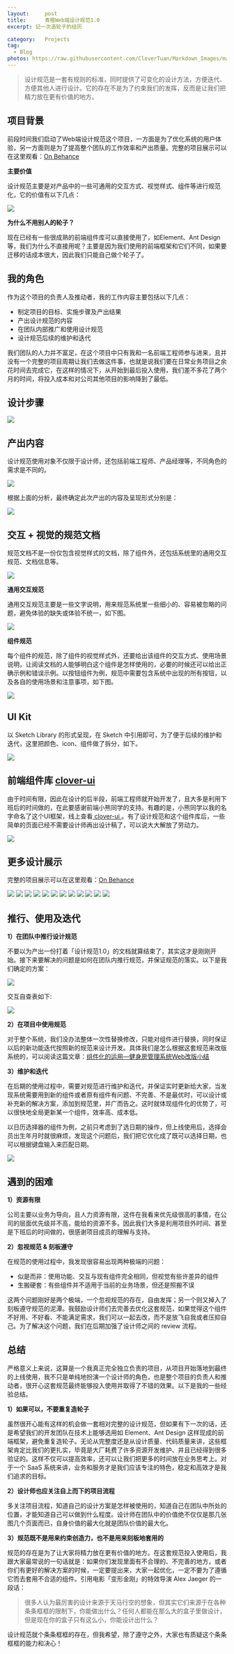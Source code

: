 ```yaml
---
layout:     post
title:      青橙Web端设计规范1.0
excerpt: 记一次造轮子的经历

category:	Projects
tag:
  - Blog
photos: https://raw.githubusercontent.com/CloverTuan/Markdown_Images/master/web-guidelines/guidelines-cover.png
---
```


> 设计规范是一套有规则的标准，同时提供了可变化的设计方法，方便迭代、方便其他人进行设计。它的存在不是为了约束我们的发挥，反而是让我们把精力放在更有价值的地方。

## 项目背景
前段时间我们启动了Web端设计规范这个项目，一方面是为了优化系统的用户体验，另一方面则是为了提高整个团队的工作效率和产出质量。完整的项目展示可以在这里观看：[On Behance](https://www.behance.net/gallery/71573697/Web10)

**主要价值**

设计规范主要是对产品中的一些可通用的交互方式、视觉样式、组件等进行规范化，它的价值有以下几点：

![](https://raw.githubusercontent.com/CloverTuan/Markdown_Images/master/web-guidelines/guidelines-1.png)

**为什么不用别人的轮子？**

现在已经有一些很成熟的前端组件库可以直接使用了，如Element、Ant Design 等，我们为什么不直接用呢？主要是因为我们使用的前端框架和它们不同，如果要迁移的话成本很大，因此我们只能自己做个轮子了。

## 我的角色
作为这个项目的负责人及推动者，我的工作内容主要包括以下几点：

* 制定项目的目标、实施步骤及产出结果
* 产出设计规范的内容
* 在团队内部推广和使用设计规范
* 设计规范后续的维护和迭代

我们团队的人力并不富足，在这个项目中只有我和一名前端工程师参与进来，且并没有一个完整的项目周期让我们去做这件事，也就是说我们要在日常业务项目之余花时间去完成它，在这样的情况下，从开始到最后投入使用，我们差不多花了两个月的时间，将投入成本和对公司其他项目的影响降到了最低。

## 设计步骤

![](https://raw.githubusercontent.com/CloverTuan/Markdown_Images/master/web-guidelines/guidelines-10.jpg)

## 产出内容
设计规范使用对象不仅限于设计师，还包括前端工程师、产品经理等，不同角色的需求是不同的。

![](https://raw.githubusercontent.com/CloverTuan/Markdown_Images/master/web-guidelines/guidelines-3.png)

根据上面的分析，最终确定此次产出的内容及呈现形式分别是：

![](https://raw.githubusercontent.com/CloverTuan/Markdown_Images/master/web-guidelines/guidelines-4.png)

## 交互 + 视觉的规范文档
规范文档不是一份仅包含视觉样式的文档，除了组件外，还包括系统里的通用交互规范、文档信息等。

![](https://raw.githubusercontent.com/CloverTuan/Markdown_Images/master/web-guidelines/guidelines-5.jpg)

**通用交互规范**

通用交互规范主要是一些文字说明，用来规范系统里一些细小的、容易被忽略的问题，避免体验的缺失或体验不统一，如下图。

![](https://raw.githubusercontent.com/CloverTuan/Markdown_Images/master/web-guidelines/guidelines-8.jpg)

**组件规范**

每个组件的规范，除了组件的视觉样式外，还要给出该组件的交互方式、使用场景说明，让阅读文档的人能够明白这个组件是怎样使用的，必要的时候还可以给出正确示例和错误示例。以按钮组件为例，规范中需要包含系统中出现的所有按钮，以及各自的使用场景和注意事项，如下图。

![](https://raw.githubusercontent.com/CloverTuan/Markdown_Images/master/web-guidelines/qcguidelines-7.png)

## UI Kit
以 Sketch Library 的形式呈现，在 Sketch 中引用即可，为了便于后续的维护和迭代，这里把颜色、icon、组件做了拆分，如下。

![](https://raw.githubusercontent.com/CloverTuan/Markdown_Images/master/web-guidelines/guidelines-6.jpg)

## 前端组件库 [clover-ui](https://qingchengfed.github.io/angular-clover-ui/) 

由于时间有限，因此在设计的后半段，前端工程师就开始开发了，且大多是利用下班后的时间做的，在此要感谢前端小熊同学的支持。有趣的是，小熊同学以我的名字命名了这个UI框架，线上查看[ clover-ui ](https://qingchengfed.github.io/angular-clover-ui/)。有了设计规范和这个组件库后，一些简单的页面已经不需要设计师再出设计稿了，可以说大大解放了劳动力。

![](https://raw.githubusercontent.com/CloverTuan/Markdown_Images/master/web-guidelines/guidelines-7.png)

## 更多设计展示

完整的项目展示可以在这里观看：[On Behance](https://www.behance.net/gallery/71573697/Web10)

![](https://raw.githubusercontent.com/CloverTuan/Markdown_Images/master/web-guidelines/qcguidelines-2.png)
![](https://raw.githubusercontent.com/CloverTuan/Markdown_Images/master/web-guidelines/qcguidelines-3.png)
![](https://raw.githubusercontent.com/CloverTuan/Markdown_Images/master/web-guidelines/qcguidelines-4.png)
![](https://raw.githubusercontent.com/CloverTuan/Markdown_Images/master/web-guidelines/qcguidelines-5.png)
![](https://raw.githubusercontent.com/CloverTuan/Markdown_Images/master/web-guidelines/qcguidelines-6.png)
![](https://raw.githubusercontent.com/CloverTuan/Markdown_Images/master/web-guidelines/qcguidelines-7.png)
![](https://raw.githubusercontent.com/CloverTuan/Markdown_Images/master/web-guidelines/qcguidelines-8.png)
![](https://raw.githubusercontent.com/CloverTuan/Markdown_Images/master/web-guidelines/qcguidelines-9.png)
![](https://raw.githubusercontent.com/CloverTuan/Markdown_Images/master/web-guidelines/qcguidelines-10.png)
![](https://raw.githubusercontent.com/CloverTuan/Markdown_Images/master/web-guidelines/qcguidelines-11.png)
![](https://raw.githubusercontent.com/CloverTuan/Markdown_Images/master/web-guidelines/qcguidelines-12.png)
![](https://raw.githubusercontent.com/CloverTuan/Markdown_Images/master/web-guidelines/qcguidelines-13.png)

## 推行、使用及迭代
**1）在团队中推行设计规范**

不要以为产出一份打着「设计规范1.0」的文档就算结束了，其实这才是刚刚开始。接下来要解决的问题是如何在团队内推行规范，并保证规范的落实。以下是我们确定的方案：

![](https://raw.githubusercontent.com/CloverTuan/Markdown_Images/master/web-guidelines/guidelines-12.png)

交互自查表如下:

![](https://raw.githubusercontent.com/CloverTuan/Markdown_Images/master/web-guidelines/guidelines-13.jpg)

**2）在项目中使用规范**

对于整个系统，我们没办法整体一次性替换修改，只能对组件进行替换，同时保证以后的新功能迭代按照新的规范来设计开发。具体我们是怎么根据这套规范来改版系统的，可以阅读这篇文章：[组件化的运用—健身房管理系统Web改版小结](http://clovertuan.github.io/2017/11/07/qcweb/)

**3）维护和迭代**

在后期的使用过程中，需要对规范进行维护和迭代，并保证实时更新给大家，当发现系统需要用到新的组件或者原有组件有问题、不完善、不是最优时，可以设计或补充新的解决方案，添加到规范里，并广而告之。这时就体现组件化的优势了，可以很快地全局更新某一个组件，效率高、成本低。

以日历选择器的组件为例，之前只考虑到了选日期的操作，但上线使用后，选择会员出生年月时就很麻烦，发现这个问题后，我们把它优化成了既可以选择日期，也可以根据键盘输入来匹配日期。

![](https://raw.githubusercontent.com/CloverTuan/Markdown_Images/master/web-guidelines/guidelines-11.png)

## 遇到的困难
**1）资源有限**

公司主要以业务为导向，且人力资源有限，这件在我看来优先级很高的事情，在公司的层面优先级并不高，能给的资源不多。因此我们大多是利用项目外时间、甚至是下班后的时间做的，很感谢项目成员的理解与支持。

**2）忽视规范 & 刻板遵守**

在规范的使用过程中，我发现很容易出现两种极端的问题：

* 似是而非：使用功能、交互与现有组件完全相同，但视觉有些许差异的组件
* 生搬硬套：有些组件并不适用于当前的业务场景，但还是照搬不误

这两个问题刚好是两个极端，一个忽视规范的存在，自由发挥；另一个则又掉入了刻板遵守规范的泥潭。我鼓励设计师们去完善去优化这套规范，如果觉得这个组件不好用、不好看、不能满足需求，我们可以一起去改，而不是放飞自我或者压抑自己。为了解决这个问题，我们在后期加强了设计师之间的 review 流程。

## 总结
严格意义上来说，这算是一个我真正完全独立负责的项目，从项目开始落地到最终的上线使用，我不只是单纯地扮演一个设计师的角色，也是整个项目的负责人和推动者，很开心这套规范最终能够投入使用并取得了不错的效果。以下是我的一些经验总结。

**1）如果可以，不要重复造轮子**

虽然很开心能有这样的机会做一套相对完整的设计规范，但如果有下一次的话，还是希望我们的开发团队在技术上能够选用如 Element、Ant Design 这样现成的前端框架，避免重复造轮子。无论从完整度还是从设计质量、代码质量来讲，这些框架肯定比我们的更扎实，毕竟是大厂耗费了许多资源开发维护、并且已经得到很多验证的。这样不仅可以提高效率，还可以让我们把更多的时间放在业务思考上。对于一个 SaaS 系统来讲，业务和服务才是我们应该专注的特色，稳定和高效才是我们追求的目标。

**2）设计师也应关注自上而下的项目流程**

多关注项目流程，知道自己的设计方案是怎样被使用的，知道自己在团队中所处的位置，才能知道自己可以做到什么程度。设计师在团队中的价值绝不仅仅是那几张图几个页面而已，自身价值的最大化就是团队价值的最大化。

**3）规范既不是用来约束创造力，也不是用来刻板地套用的**

规范的存在是为了让大家将精力放在更有价值的地方。在这套规范投入使用后，我跟大家最常说的一句话就是：如果你们发现里面有不合理的、不完善的地方，或者你们有更好的解决方案的时候，一定要提出来，大家一起优化，一定不要为了遵循它而去套用不合适的组件。引用电影「变形金刚」的特效导演 Alex Jaeger 的一段话：

> 很多人认为最厉害的设计来源于天马行空的想象，但其实它们来源于在各种条条框框的限制下，你能做出什么？任何人都能在那么大的盒子里做设计，但是现在你的盒子只有这么小，你能设计出什么？

设计规范就个条条框框的存在，但我希望，除了遵守之外，大家也有质疑这个条条框框的能力和决心！

